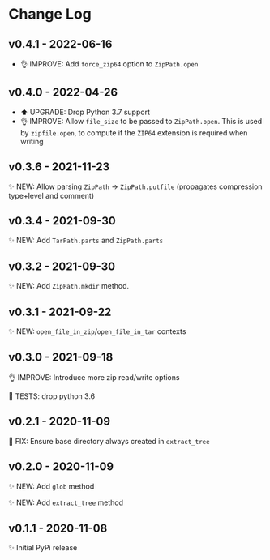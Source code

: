 # Change Log

## v0.4.1 - 2022-06-16

- 👌 IMPROVE: Add `force_zip64` option to `ZipPath.open`

## v0.4.0 - 2022-04-26

- ⬆️ UPGRADE: Drop Python 3.7 support
- 👌 IMPROVE: Allow `file_size` to be passed to `ZipPath.open`.
  This is used by `zipfile.open`, to compute if the `ZIP64` extension is required when writing

## v0.3.6 - 2021-11-23

✨ NEW: Allow parsing `ZipPath` -> `ZipPath.putfile` (propagates compression type+level and comment)

## v0.3.4 - 2021-09-30

✨ NEW: Add `TarPath.parts` and `ZipPath.parts`

## v0.3.2 - 2021-09-30

✨ NEW: Add `ZipPath.mkdir` method.

## v0.3.1 - 2021-09-22

✨ NEW: `open_file_in_zip`/`open_file_in_tar` contexts

## v0.3.0 - 2021-09-18

👌 IMPROVE: Introduce more zip read/write options

🧪 TESTS: drop python 3.6

## v0.2.1 - 2020-11-09

🐛 FIX: Ensure base directory always created in `extract_tree`

## v0.2.0 - 2020-11-09

✨ NEW: Add `glob` method

✨ NEW: Add `extract_tree` method

## v0.1.1 - 2020-11-08

✨ Initial PyPi release
